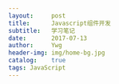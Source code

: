 ```yaml
---
layout:     post
title:      Javascript组件开发
subtitle:   学习笔记 
date:       2017-07-13
author:     Ywg
header-img: img/home-bg.jpg
catalog:    true
tags: JavaScript
---
```

